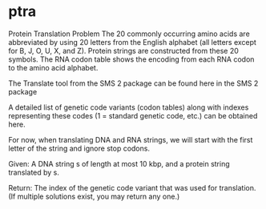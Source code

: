 # ptra
Protein Translation
Problem
The 20 commonly occurring amino acids are abbreviated by using 20 letters from the English alphabet (all letters except for B, J, O, U, X, and Z). Protein strings are constructed from these 20 symbols. The RNA codon table shows the encoding from each RNA codon to the amino acid alphabet.

The Translate tool from the SMS 2 package can be found here in the SMS 2 package

A detailed list of genetic code variants (codon tables) along with indexes representing these codes (1 = standard genetic code, etc.) can be obtained here.

For now, when translating DNA and RNA strings, we will start with the first letter of the string and ignore stop codons.

Given: A DNA string s of length at most 10 kbp, and a protein string translated by s.

Return: The index of the genetic code variant that was used for translation. (If multiple solutions exist, you may return any one.)
